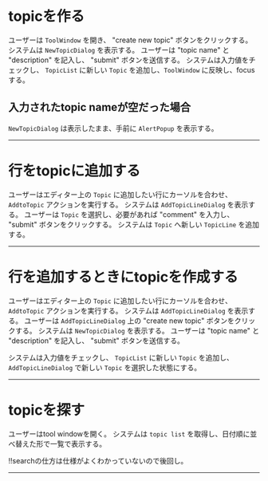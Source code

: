 # topicを作る

ユーザーは `ToolWindow` を開き、 "create new topic" ボタンをクリックする。
システムは `NewTopicDialog` を表示する。
ユーザーは "topic name" と "description" を記入し、 "submit" ボタンを送信する。
システムは入力値をチェックし、 `TopicList` に新しい `Topic` を追加し、`ToolWindow` に反映し、focusする。

## 入力されたtopic nameが空だった場合

`NewTopicDialog` は表示したまま、手前に `AlertPopup` を表示する。

---

# 行をtopicに追加する

ユーザーはエディター上の `Topic` に追加したい行にカーソルを合わせ、 `AddtoTopic` アクションを実行する。
システムは `AddTopicLineDialog` を表示する。
ユーザーは `Topic` を選択し、必要があれば "comment" を入力し、 "submit" ボタンをクリックする。
システムは `Topic` へ新しい `TopicLine` を追加する。

---

# 行を追加するときにtopicを作成する

ユーザーはエディター上の `Topic` に追加したい行にカーソルを合わせ、 `AddtoTopic` アクションを実行する。
システムは `AddTopicLineDialog` を表示する。
ユーザーは `AddTopicLineDialog` 上の "create new topic" ボタンをクリックする。
システムは `NewTopicDialog` を表示する。
ユーザーは "topic name" と "description" を記入し、 "submit" ボタンを送信する。

システムは入力値をチェックし、 `TopicList` に新しい `Topic` を追加し、
`AddTopicLineDialog` で新しい `Topic` を選択した状態にする。


---

# topicを探す

ユーザーはtool windowを開く。
システムは `topic list` を取得し、日付順に並べ替えた形で一覧で表示する。

!!searchの仕方は仕様がよくわかっていないので後回し。

---


